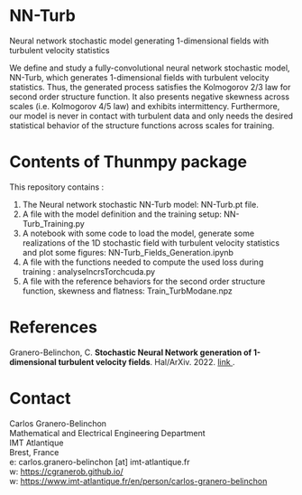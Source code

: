 # NN-Turb
Neural network stochastic model generating 1-dimensional fields with turbulent velocity statistics

We define and study a fully-convolutional neural network stochastic model, NN-Turb, which generates 1-dimensional fields with turbulent velocity statistics. Thus, the generated process satisfies the Kolmogorov 2/3 law for second order structure function. It also presents negative skewness across scales (i.e. Kolmogorov 4/5 law) and exhibits intermittency. Furthermore, our model is never in contact with turbulent data and only needs the desired statistical behavior of the structure functions across scales for training.

# Contents of Thunmpy package
This repository contains :

1) The Neural network stochastic NN-Turb model: NN-Turb.pt file.
2) A file with the model definition and the training setup: NN-Turb_Training.py
3) A notebook with some code to load the model, generate some realizations of the 1D stochastic field with turbulent velocity statistics and plot some figures: NN-Turb_Fields_Generation.ipynb
4) A file with the functions needed to compute the used loss during training : analyseIncrsTorchcuda.py
5) A file with the reference behaviors for the second order structure function, skewness and flatness: Train_TurbModane.npz

# References
Granero-Belinchon, C. **Stochastic Neural Network generation of 1-dimensional turbulent velocity fields**. Hal/ArXiv. 2022. <a href="link" > link </a>.

# Contact

Carlos Granero-Belinchon <br />
Mathematical and Electrical Engineering Department <br />
IMT Atlantique <br />
Brest, France <br />
e: carlos.granero-belinchon [at] imt-atlantique.fr <br />
w: https://cgranerob.github.io/ <br />
w: https://www.imt-atlantique.fr/en/person/carlos-granero-belinchon <br />


